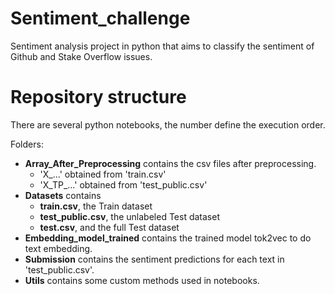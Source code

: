# Sentiment_challenge
Sentiment analysis project in python that aims to classify the sentiment of Github and Stake Overflow issues.

# Repository structure
There are several python notebooks, the number define the execution order.  

Folders:
- **Array_After_Preprocessing** contains the csv files after preprocessing.
  - 'X_...' obtained from 'train.csv'
  - 'X_TP_...' obtained from 'test_public.csv'
- **Datasets** contains
  - **train.csv**, the Train dataset
  - **test_public.csv**, the unlabeled Test dataset
  - **test.csv**, and the full Test dataset
- **Embedding_model_trained** contains the trained model tok2vec to do text embedding.
- **Submission** contains the sentiment predictions for each text in 'test_public.csv'.
- **Utils** contains some custom methods used in notebooks.
